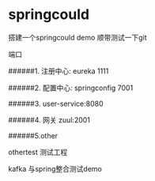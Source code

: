 # springcould

搭建一个springcould demo 顺带测试一下git

端口

######1. 注册中心: eureka 1111

######2. 配置中心: springconfig 7001

######3. user-service:8080

######4. 网关 zuul:2001

######5.other

othertest 测试工程

kafka 与spring整合测试demo

